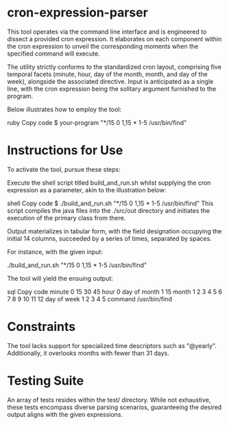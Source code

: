 # cron-expression-parser

This tool operates via the command line interface and is engineered to dissect a provided cron expression. It elaborates on each component within the cron expression to unveil the corresponding moments when the specified command will execute.

The utility strictly conforms to the standardized cron layout, comprising five temporal facets (minute, hour, day of the month, month, and day of the week), alongside the associated directive. Input is anticipated as a single line, with the cron expression being the solitary argument furnished to the program.

Below illustrates how to employ the tool:

ruby
Copy code
$ your-program "*/15 0 1,15 * 1-5 /usr/bin/find"
# Instructions for Use
To activate the tool, pursue these steps:

Execute the shell script titled build_and_run.sh whilst supplying the cron expression as a parameter, akin to the illustration below:

shell
Copy code
$ ./build_and_run.sh "*/15 0 1,15 * 1-5 /usr/bin/find"
This script compiles the java files into the ./src/out directory and initiates the execution of the primary class from there.

Output materializes in tabular form, with the field designation occupying the initial 14 columns, succeeded by a series of times, separated by spaces.

For instance, with the given input:

./build_and_run.sh "*/15 0 1,15 * 1-5 /usr/bin/find"

The tool will yield the ensuing output:

sql
Copy code
minute        0 15 30 45
hour          0
day of month  1 15
month         1 2 3 4 5 6 7 8 9 10 11 12
day of week   1 2 3 4 5
command       /usr/bin/find
# Constraints
The tool lacks support for specialized time descriptors such as "@yearly". Additionally, it overlooks months with fewer than 31 days.

# Testing Suite
An array of tests resides within the test/ directory. While not exhaustive, these tests encompass diverse parsing scenarios, guaranteeing the desired output aligns with the given expressions.





